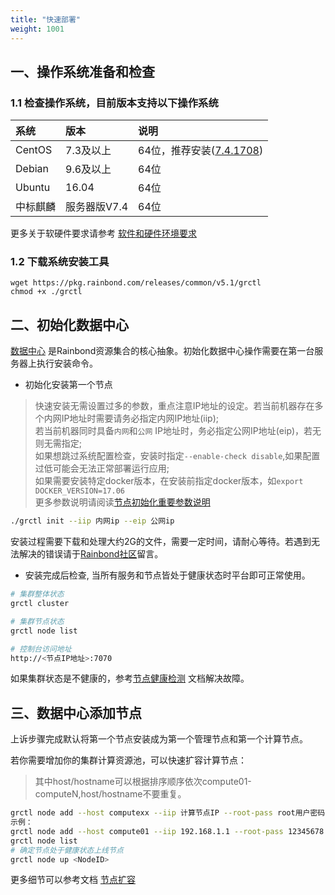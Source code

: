 ```yaml
---
title: "快速部署"
weight: 1001
---
```


## 一、操作系统准备和检查

### 1.1 检查操作系统，目前版本支持以下操作系统

| 系统     | 版本         | 说明                     |
| :------- | :----------- | :----------------------- |
| CentOS   | 7.3及以上      | 64位，推荐安装([7.4.1708](http://goodrain-pkg.oss-cn-shanghai.aliyuncs.com/system/CentOS/CentOS-7-x86_64-Minimal-1708.iso)) |
| Debian   | 9.6及以上          | 64位                     |
| Ubuntu   | 16.04        | 64位                     |
| 中标麒麟 | 服务器版V7.4 | 64位                     |

更多关于软硬件要求请参考 [软件和硬件环境要求](/user-operations/op-guide/recommendation/)

### 1.2 下载系统安装工具

```
wget https://pkg.rainbond.com/releases/common/v5.1/grctl
chmod +x ./grctl
```

## 二、初始化数据中心

[数据中心](/architecture/architecture/#二-数据中心服务组件说明) 是Rainbond资源集合的核心抽象。初始化数据中心操作需要在第一台服务器上执行安装命令。

* 初始化安装第一个节点

> 快速安装无需设置过多的参数，重点注意IP地址的设定。若当前机器存在多个内网IP地址时需要请务必指定内网IP地址(iip);  
> 若当前机器同时具备`内网`和`公网` IP地址时，务必指定公网IP地址(eip)，若无则无需指定;  
> 如果想跳过系统配置检查，安装时指定`--enable-check disable`,如果配置过低可能会无法正常部署运行应用;  
> 如果需要安装特定docker版本，在安装前指定docker版本，如`export DOCKER_VERSION=17.06`  
> 更多参数说明请阅读[节点初始化重要参数说明](/user-operations/tools/grctl/#节点初始化重要参数说明)

```bash
./grctl init --iip 内网ip --eip 公网ip
```

安装过程需要下载和处理大约2G的文件，需要一定时间，请耐心等待。若遇到无法解决的错误请于[Rainbond社区](https://t.goodrain.com)留言。

* 安装完成后检查, 当所有服务和节点皆处于健康状态时平台即可正常使用。

```bash
# 集群整体状态
grctl cluster

# 集群节点状态
grctl node list

# 控制台访问地址
http://<节点IP地址>:7070
```
如果集群状态是不健康的，参考[节点健康检测](/user-operations/monitor/node-health/) 文档解决故障。

## 三、数据中心添加节点

上诉步骤完成默认将第一个节点安装成为第一个管理节点和第一个计算节点。

若你需要增加你的集群计算资源池，可以快速扩容计算节点：

> 其中host/hostname可以根据排序顺序依次compute01-computeN,host/hostname不要重复。

```bash
grctl node add --host computexx --iip 计算节点IP --root-pass root用户密码 --role compute --install
示例：
grctl node add --host compute01 --iip 192.168.1.1 --root-pass 12345678 --role compute --install
grctl node list
# 确定节点处于健康状态上线节点
grctl node up <NodeID>
```

更多细节可以参考文档 [节点扩容](/user-operations/management/add-node/) 

<!--
<div class="step">
  <a href="./quick-learning.html"><button class="btn">安装完成，开始部署管理你的应用</button></a>
</div>
-->
